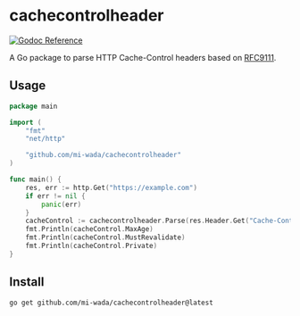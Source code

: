 # cachecontrolheader

[![Godoc Reference](https://godoc.org/github.com/mi-wada/cachecontrolheader?status.svg)](http://godoc.org/github.com/mi-wada/cachecontrolheader)

A Go package to parse HTTP Cache-Control headers based on [RFC9111](https://datatracker.ietf.org/doc/html/rfc9111.html).

## Usage

```go
package main

import (
	"fmt"
	"net/http"

	"github.com/mi-wada/cachecontrolheader"
)

func main() {
	res, err := http.Get("https://example.com")
	if err != nil {
		panic(err)
	}
	cacheControl := cachecontrolheader.Parse(res.Header.Get("Cache-Control"))
	fmt.Println(cacheControl.MaxAge)
	fmt.Println(cacheControl.MustRevalidate)
	fmt.Println(cacheControl.Private)
}
```

## Install

```shell
go get github.com/mi-wada/cachecontrolheader@latest
```
